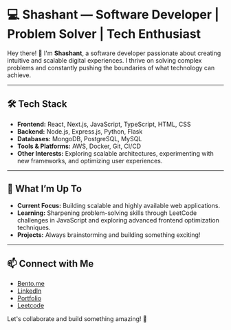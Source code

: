 # 💻 Shashant — Software Developer | Problem Solver | Tech Enthusiast  

Hey there! 👋 I'm **Shashant**, a software developer passionate about creating intuitive and scalable digital experiences. I thrive on solving complex problems and constantly pushing the boundaries of what technology can achieve.

---

## 🛠️ Tech Stack  
- **Frontend:** React, Next.js, JavaScript, TypeScript, HTML, CSS  
- **Backend:** Node.js, Express.js, Python, Flask  
- **Databases:** MongoDB, PostgreSQL, MySQL 
- **Tools & Platforms:** AWS, Docker, Git, CI/CD  
- **Other Interests:** Exploring scalable architectures, experimenting with new frameworks, and optimizing user experiences.  

---

## 🚀 What I’m Up To  
- **Current Focus:** Building scalable and highly available web applications.  
- **Learning:** Sharpening problem-solving skills through LeetCode challenges in JavaScript and exploring advanced frontend optimization techniques.  
- **Projects:** Always brainstorming and building something exciting!  

---

## 📫 Connect with Me  
- [Bento.me](https://bento.me/sadcodes)
- [LinkedIn](https://linkedin.com/in/shashant-dudam)  
- [Portfolio](https://sad.codes)
- [Leetcode](https://leetcode.com/u/shashant-dudam/)

Let's collaborate and build something amazing! 🚀
